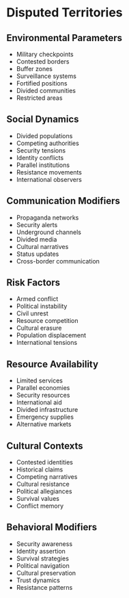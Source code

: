 # Disputed Territories

## Environmental Parameters
- Military checkpoints
- Contested borders
- Buffer zones
- Surveillance systems
- Fortified positions
- Divided communities
- Restricted areas

## Social Dynamics
- Divided populations
- Competing authorities
- Security tensions
- Identity conflicts
- Parallel institutions
- Resistance movements
- International observers

## Communication Modifiers
- Propaganda networks
- Security alerts
- Underground channels
- Divided media
- Cultural narratives
- Status updates
- Cross-border communication

## Risk Factors
- Armed conflict
- Political instability
- Civil unrest
- Resource competition
- Cultural erasure
- Population displacement
- International tensions

## Resource Availability
- Limited services
- Parallel economies
- Security resources
- International aid
- Divided infrastructure
- Emergency supplies
- Alternative markets

## Cultural Contexts
- Contested identities
- Historical claims
- Competing narratives
- Cultural resistance
- Political allegiances
- Survival values
- Conflict memory

## Behavioral Modifiers
- Security awareness
- Identity assertion
- Survival strategies
- Political navigation
- Cultural preservation
- Trust dynamics
- Resistance patterns 